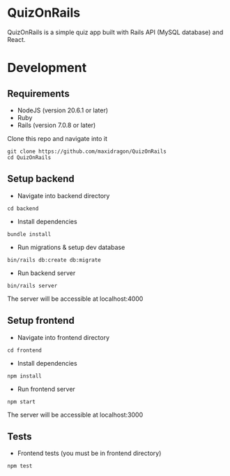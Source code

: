 # QuizOnRails

QuizOnRails is a simple quiz app built with Rails API (MySQL database) and React. 

# Development

## Requirements
- NodeJS (version 20.6.1 or later)
- Ruby
- Rails (version 7.0.8 or later)

Clone this repo and navigate into it
  ```
  git clone https://github.com/maxidragon/QuizOnRails
  cd QuizOnRails
  ```
## Setup backend

- Navigate into backend directory
```
cd backend
```

- Install dependencies
```
bundle install
```

- Run migrations & setup dev database
```
bin/rails db:create db:migrate
```

- Run backend server
```
bin/rails server
```

The server will be accessible at localhost:4000

## Setup frontend

- Navigate into frontend directory
```
cd frontend
```

- Install dependencies
```
npm install
```

- Run frontend server
```
npm start
```
The server will be accessible at localhost:3000

## Tests

- Frontend tests (you must be in frontend directory)
```
npm test
```
  
